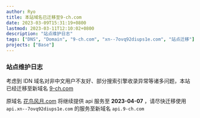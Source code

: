 ```yaml
---
author: Ryo
title: 本站域名已迁移至9-ch.com
date: 2023-03-09T15:31:19+0800
lastmod: 2023-03-11T12:10:02+0800
description: "站点维护日志"
tags: ["DNS", "Domain", "9-ch.com", "xn--7ovq92diups1e.com", "站点迁移"]
projects: ["Base"]
---
```


### 站点维护日志

考虑到 IDN 域名对非中文用户不友好、部分搜索引擎收录异常等诸多问题，本站已经迁移至新域名 [9-ch.com](9-ch.com)

原域名 [花鸟风月.com](花鸟风月.com) 将继续提供 api 服务至 **2023-04-07** ，请尽快迁移使用 `api.xn--7ovq92diups1e.com` 的服务至新域名 `api.9-ch.com`
